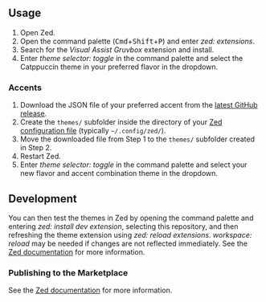 ## Usage

1. Open Zed.
2. Open the command palette (<kbd>Cmd</kbd>+<kbd>Shift</kbd>+<kbd>P</kbd>) and enter _zed: extensions_.
3. Search for the _Visual Assist Gruvbox_ extension and install.
4. Enter _theme selector: toggle_ in the command palette and select the Catppuccin theme in your preferred flavor in the dropdown.

### Accents

1. Download the JSON file of your preferred accent from the [latest GitHub release](https://github.com/mbwmm6/Visual-Assist-Gruvbox-Zed/releases/latest).
2. Create the `themes/` subfolder inside the directory of your [Zed configuration file](https://zed.dev/docs/configuring-zed#settings-files) (typically `~/.config/zed/`).
3. Move the downloaded file from Step 1 to the `themes/` subfolder created in Step 2.
4. Restart Zed.
5. Enter _theme selector: toggle_ in the command palette and select your new flavor and accent combination theme in the dropdown.

## Development

You can then test the themes in Zed by opening the command palette and entering _zed: install dev extension_, selecting this repository, and then refreshing the theme extension using _zed: reload extensions_. _workspace: reload_ may be needed if changes are not reflected immediately. See the [Zed documentation](https://zed.dev/docs/extensions/developing-extensions) for more information.

### Publishing to the Marketplace

See the [Zed documentation](https://zed.dev/docs/extensions/developing-extensions#updating-an-extension) for more information.
